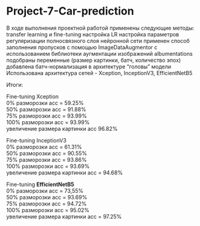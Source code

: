# Project-7-Car-prediction

В ходе выполнения проектной работой применены следующие методы:
transfer learning и fine-tuning 
настройка LR
настройка параметров регуляризации полносвязного слоя нейронной сети
применен способ заполнения пропусков c помощью ImageDataAugmentor с использованием библиотеки аугментации изображений albumentations
подобраны переменные (размер картинки, батч, количество эпох)
добавлена батч-нормализация в архитектуре “головы” модели
Использована архитектура сетей - Xception, InceptionV3, EfficientNetB5

Итоги:

Fine-tuning Xception         
0% разморозки acc = 59.25%      
50% разморозки acc = 91.88%        
75% разморозки acc = 93.99%        
100% разморозки acc = 93.99%       
увеличение размера картинки acc 96.82%         
          
Fine-tuning InceptionV3     
0% разморозки acc = 61.31%      
50% разморозки acc = 90.55%        
75% разморозки acc = 93.86%        
100% разморозки acc = 93.69%       
увеличение размера картинки acc = 94.68%               

Fine-tuning **EfficientNetB5**       
0% разморозки acc = 73,55%      
50% разморозки acc = 93.69%        
75% разморозки acc = 94.72%        
100% разморозки acc = 95.02%       
увеличение размера картинки acc = 97.25%         
